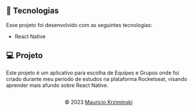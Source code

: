 ## 🚀 Tecnologias

Esse projeto foi desenvolvido com as seguintes tecnologias:

- React Native

## 💻 Projeto

Este projeto é um aplicativo para escolha de Equipes e Grupos onde foi criado durante meu período de estudos na plataforma Rocketseat, visando aprender mais afundo sobre React Native.

##

<p align="center">
  © 2023
  <a href="https://www.linkedin.com/in/mauricio-krziminski/" target="_blank"
    >Mauricio Krziminski</a>
</p>

